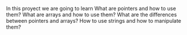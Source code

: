 In this proyect we are going to learn
What are pointers and how to use them?
What are arrays and how to use them?
What are the differences between pointers and arrays?
How to use strings and how to manipulate them?
